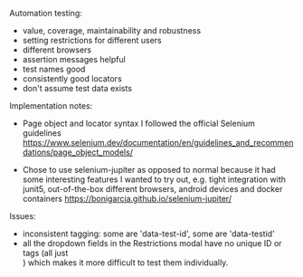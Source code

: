 
Automation testing:
- value, coverage, maintainability and robustness
- setting restrictions for different users
- different browsers
- assertion messages helpful
- test names good
- consistently good locators
- don't assume test data exists


Implementation notes:
- Page object and locator syntax I followed the official Selenium guidelines
  https://www.selenium.dev/documentation/en/guidelines_and_recommendations/page_object_models/
  
- Chose to use selenium-jupiter as opposed to normal because it had some interesting features I wanted to try out, e.g. tight integration with junit5, out-of-the-box different browsers, android devices and docker containers
  https://bonigarcia.github.io/selenium-jupiter/

Issues:
- inconsistent tagging: some are 'data-test-id', some are 'data-testid'
- all the dropdown fields in the Restrictions modal have no unique ID or tags
  (all just <div class="css-4avucx-control">) which makes it more difficult to 
  test them individually.

  
